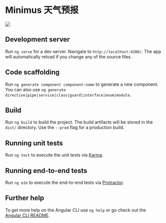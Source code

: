 # Minimus 天气预报

![](https://camo.githubusercontent.com/3dcf9a240fb7730a93d69ad25f7a2788fdf049521e954a5394fc4fb76b592b80/68747470733a2f2f6d69726f2e6d656469756d2e636f6d2f6d61782f333630302f312a35376c5a79715859383558535459523349755a4b43672e706e67)

## Development server

Run `ng serve` for a dev server. Navigate to `http://localhost:4200/`. The app will automatically reload if you change any of the source files.

## Code scaffolding

Run `ng generate component component-name` to generate a new component. You can also use `ng generate directive|pipe|service|class|guard|interface|enum|module`.

## Build

Run `ng build` to build the project. The build artifacts will be stored in the `dist/` directory. Use the `--prod` flag for a production build.

## Running unit tests

Run `ng test` to execute the unit tests via [Karma](https://karma-runner.github.io).

## Running end-to-end tests

Run `ng e2e` to execute the end-to-end tests via [Protractor](http://www.protractortest.org/).

## Further help

To get more help on the Angular CLI use `ng help` or go check out the [Angular CLI README](https://github.com/angular/angular-cli/blob/master/README.md).
